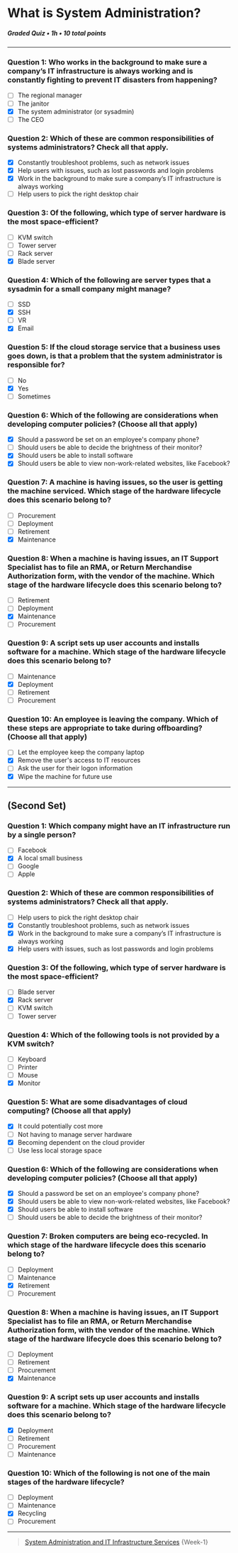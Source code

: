 # What is System Administration?
##### Graded Quiz • 1h • 10 total points
---

### Question 1: Who works in the background to make sure a company’s IT infrastructure is always working and is constantly fighting to prevent IT disasters from happening?

- [ ] The regional manager
- [ ] The janitor
- [x] The system administrator (or sysadmin)
- [ ] The CEO

### Question 2: Which of these are common responsibilities of systems administrators? Check all that apply.

- [x] Constantly troubleshoot problems, such as network issues
- [x] Help users with issues, such as lost passwords and login problems
- [x] Work in the background to make sure a company’s IT infrastructure is always working
- [ ] Help users to pick the right desktop chair

### Question 3: Of the following, which type of server hardware is the most space-efficient?

- [ ] KVM switch
- [ ] Tower server
- [ ] Rack server
- [x] Blade server

### Question 4: Which of the following are server types that a sysadmin for a small company might manage?

- [ ] SSD
- [x] SSH
- [ ] VR
- [x] Email

### Question 5: If the cloud storage service that a business uses goes down, is that a problem that the system administrator is responsible for?

- [ ] No
- [x] Yes
- [ ] Sometimes

### Question 6: Which of the following are considerations when developing computer policies? (Choose all that apply)

- [x] Should a password be set on an employee's company phone?
- [ ] Should users be able to decide the brightness of their monitor?
- [x] Should users be able to install software
- [x] Should users be able to view non-work-related websites, like Facebook?

### Question 7: A machine is having issues, so the user is getting the machine serviced. Which stage of the hardware lifecycle does this scenario belong to?

- [ ] Procurement
- [ ] Deployment
- [ ] Retirement
- [x] Maintenance

### Question 8: When a machine is having issues, an IT Support Specialist has to file an RMA, or Return Merchandise Authorization form, with the vendor of the machine. Which stage of the hardware lifecycle does this scenario belong to?

- [ ] Retirement
- [ ] Deployment
- [x] Maintenance
- [ ] Procurement

### Question 9: A script sets up user accounts and installs software for a machine. Which stage of the hardware lifecycle does this scenario belong to?

- [ ] Maintenance
- [x] Deployment
- [ ] Retirement
- [ ] Procurement

### Question 10: An employee is leaving the company. Which of these steps are appropriate to take during offboarding? (Choose all that apply)

- [ ] Let the employee keep the company laptop
- [x] Remove the user's access to IT resources
- [ ] Ask the user for their logon information
- [x] Wipe the machine for future use

---------------
## (Second Set) 

### Question 1:  Which company might have an IT infrastructure run by a single person?

- [ ] Facebook
- [x] A local small business
- [ ] Google
- [ ] Apple

### Question 2:  Which of these are common responsibilities of systems administrators? Check all that apply.

- [ ] Help users to pick the right desktop chair
- [x] Constantly troubleshoot problems, such as network issues
- [x] Work in the background to make sure a company’s IT infrastructure is always working
- [x] Help users with issues, such as lost passwords and login problems

### Question 3: Of the following, which type of server hardware is the most space-efficient?

- [ ] Blade server
- [x] Rack server
- [ ] KVM switch
- [ ] Tower server

### Question 4: Which of the following tools is not provided by a KVM switch?

- [ ] Keyboard
- [ ] Printer
- [ ] Mouse
- [x] Monitor

### Question 5: What are some disadvantages of cloud computing? (Choose all that apply)

- [x] It could potentially cost more
- [ ] Not having to manage server hardware
- [x] Becoming dependent on the cloud provider
- [ ] Use less local storage space

### Question 6: Which of the following are considerations when developing computer policies? (Choose all that apply)

- [x] Should a password be set on an employee's company phone?
- [x] Should users be able to view non-work-related websites, like Facebook?
- [x] Should users be able to install software
- [ ] Should users be able to decide the brightness of their monitor?

### Question 7: Broken computers are being eco-recycled. In which stage of the hardware lifecycle does this scenario belong to?

- [ ] Deployment
- [ ] Maintenance
- [x] Retirement
- [ ] Procurement

### Question 8: When a machine is having issues, an IT Support Specialist has to file an RMA, or Return Merchandise Authorization form, with the vendor of the machine. Which stage of the hardware lifecycle does this scenario belong to?

- [ ] Deployment
- [ ] Retirement
- [ ] Procurement
- [x] Maintenance

### Question 9: A script sets up user accounts and installs software for a machine. Which stage of the hardware lifecycle does this scenario belong to?

- [x] Deployment
- [ ] Retirement
- [ ] Procurement
- [ ] Maintenance

### Question 10: Which of the following is not one of the main stages of the hardware lifecycle?

- [ ] Deployment
- [ ] Maintenance
- [x] Recycling
- [ ] Procurement

---------

> [System Administration and IT Infrastructure Services](https://www.coursera.org/learn/system-administration-it-infrastructure-services/) {Week-1}
